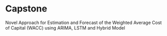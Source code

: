 # Capstone
Novel Approach for Estimation and Forecast of the Weighted Average Cost of Capital (WACC) using ARIMA, LSTM and Hybrid Model
